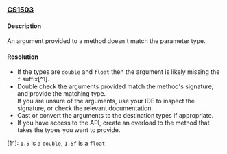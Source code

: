 ### [CS1503](https://docs.microsoft.com/en-us/dotnet/csharp/misc/cs1503)
#### Description
An argument provided to a method doesn't match the parameter type.  

#### Resolution
- If the types are `double` and `float` then the argument is likely missing the `f` suffix[^1].
- Double check the arguments provided match the method's signature, and provide the matching type.  
If you are unsure of the arguments, use your IDE to inspect the signature, or check the relevant documentation.
- Cast or convert the arguments to the destination types if appropriate.
- If you have access to the API, create an overload to the method that takes the types you want to provide.

[1^]: `1.5` is a `double`, `1.5f` is a `float`